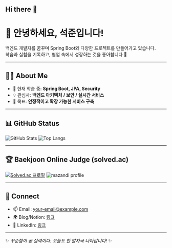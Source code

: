 ## Hi there 👋
# 👋 안녕하세요, 석준입니다!

백엔드 개발자를 꿈꾸며 Spring Boot와 다양한 프로젝트를 만들어가고 있습니다.  
학습과 실험을 기록하고, 협업 속에서 성장하는 것을 좋아합니다 🚀  

---

## 🧑‍💻 About Me
- 🌱 현재 학습 중: **Spring Boot, JPA, Security**
- 💡 관심사: **백엔드 아키텍처 / 보안 / 실시간 서비스**
- 🎯 목표: **안정적이고 확장 가능한 서비스 구축**

---

## 📊 GitHub Status

![GitHub Stats](https://github-readme-stats.vercel.app/api?username=k03s13j@naver.com&show_icons=true&theme=tokyonight)
![Top Langs](https://github-readme-stats.vercel.app/api/top-langs/?username=k03s13j@naver.com&layout=compact&theme=tokyonight)

---

## 🏆 Baekjoon Online Judge (solved.ac)

[![Solved.ac 프로필](http://mazassumnida.wtf/api/v2/generate_badge?boj=YOUR_BOJ_ID)](https://solved.ac/profile/YOUR_BOJ_ID)
![mazandi profile](http://mazandi.herokuapp.com/api?handle=YOUR_BOJ_ID&theme=warm)

---

## 🔗 Connect
- 📫 Email: your-email@example.com
- 🌍 Blog/Notion: [링크](https://yourblog.com)
- 💼 LinkedIn: [링크](https://linkedin.com/in/your-id)

---

✨ *꾸준함이 곧 실력이다. 오늘도 한 발자국 나아갑니다!* ✨

<!--
**kimseokjun/kimseokjun** is a ✨ _special_ ✨ repository because its `README.md` (this file) appears on your GitHub profile.

Here are some ideas to get you started:

- 🔭 I’m currently working on ...
- 🌱 I’m currently learning ...
- 👯 I’m looking to collaborate on ...
- 🤔 I’m looking for help with ...
- 💬 Ask me about ...
- 📫 How to reach me: ...
- 😄 Pronouns: ...
- ⚡ Fun fact: ...
-->
